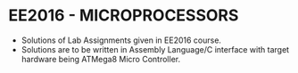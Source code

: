 # EE2016 - MICROPROCESSORS
- Solutions of Lab Assignments given in EE2016 course.
- Solutions are to be written in Assembly Language/C interface with target hardware being ATMega8 Micro Controller.
